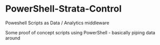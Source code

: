 # PowerShell-Strata-Control
Poweshell Scripts as Data / Analytics middleware

Some proof of concept scripts using PowerShell - basically piping data around
